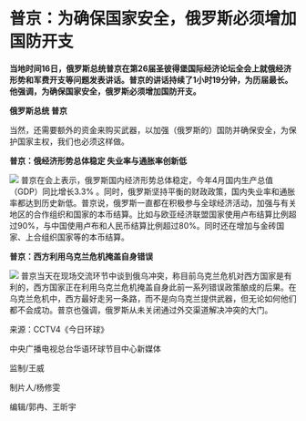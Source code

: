 

# 普京：为确保国家安全，俄罗斯必须增加国防开支

**当地时间16日，俄罗斯总统普京在第26届圣彼得堡国际经济论坛全会上就俄经济形势和军费开支等问题发表讲话。普京的讲话持续了1小时19分钟，为历届最长。他强调，为确保国家安全，俄罗斯必须增加国防开支。**

**俄罗斯总统 普京**

当然，还需要额外的资金来购买武器，以加强（俄罗斯的）国防并确保安全，为保护国家主权，我们也必须这样做。

**普京：俄经济形势总体稳定 失业率与通胀率创新低**

![](https://inews.gtimg.com/om_bt/OWbZqmwczsrY7JV0F2ZGPCPI9Si_0SFbD7V-rRyeI8PlUAA/1000)
普京在会上表示，俄罗斯国内经济形势总体稳定，今年4月国内生产总值（GDP）同比增长3.3%
。同时，俄罗斯坚持平衡的财政政策，国内失业率和通胀率都达到历史新低。普京说，俄罗斯一直都在积极参与全球经济活动，加强与有关地区的合作组织和国家的本币结算。比如与欧亚经济联盟国家使用卢布结算比例超过90%，与中国使用卢布和人民币结算比例超过80%。同时还在增加与金砖国家、上合组织国家等的本币结算。

**普京：西方利用乌克兰危机掩盖自身错误**

![](https://inews.gtimg.com/om_bt/Oe4KGDF7VSIBxYOZchK3bFc91BCF-bHaY9cG77-wWG0ZMAA/1000)
普京当天在现场交流环节中谈到俄乌冲突，称目前乌克兰危机对西方国家是有利的，西方国家正在利用乌克兰危机掩盖自身此前一系列错误政策酿成的后果。在乌克兰危机中，西方最好走另一条路，而不是向乌克兰提供武器，但无论如何他们都不会成功。普京也强调，俄罗斯从未关闭通过外交渠道解决冲突的大门。

来源：CCTV4《今日环球》

中央广播电视总台华语环球节目中心新媒体

监制/王威

制片人/杨修雯

编辑/郭冉、王昕宇

